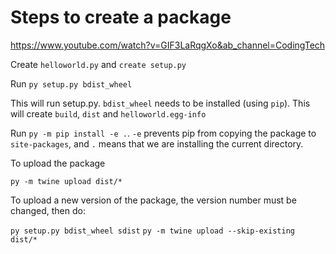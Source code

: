 
# Steps to create a package

https://www.youtube.com/watch?v=GIF3LaRqgXo&ab_channel=CodingTech

Create `helloworld.py` and `create setup.py`

Run `py setup.py bdist_wheel`

This will run setup.py. `bdist_wheel` needs to be installed (using `pip`). This will create `build`, `dist` and `helloworld.egg-info`

Run `py -m pip install -e .`. `-e` prevents pip from copying the package to `site-packages`, and `.` means that we are installing the current directory.

To upload the package

`py -m twine upload dist/*`

To upload a new version of the package, the version number must be changed, then do:

`py setup.py bdist_wheel sdist`
`py -m twine upload --skip-existing dist/*`
